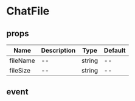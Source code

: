 # ChatFile

## props
|Name|Description|Type|Default|
|---|---|---|---|
|fileName|--|string|--|
|fileSize|--|string|--|

## event